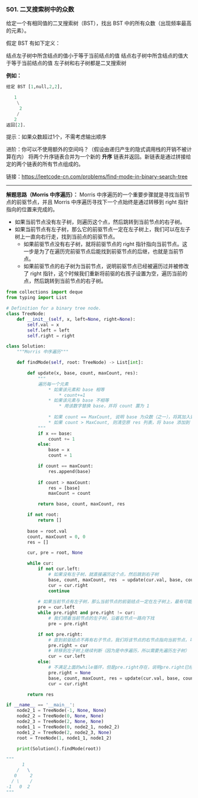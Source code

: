 ### 501. 二叉搜索树中的众数

给定一个有相同值的二叉搜索树（BST），找出 BST 中的所有众数（出现频率最高的元素）。

假定 BST 有如下定义：

结点左子树中所含结点的值小于等于当前结点的值
结点右子树中所含结点的值大于等于当前结点的值
左子树和右子树都是二叉搜索树

**例如：**

```python
给定 BST [1,null,2,2],

   1
    \
     2
    /
   2
返回[2].
```

提示：如果众数超过1个，不需考虑输出顺序

进阶：你可以不使用额外的空间吗？（假设由递归产生的隐式调用栈的开销不被计算在内）
将两个升序链表合并为一个新的 **升序** 链表并返回。新链表是通过拼接给定的两个链表的所有节点组成的。

链接：https://leetcode-cn.com/problems/find-mode-in-binary-search-tree

---

**解题思路（Morris 中序遍历）：**
Morris 中序遍历的一个重要步骤就是寻找当前节点的前驱节点，并且 Morris 中序遍历寻找下一个点始终是通过转移到 right 指针指向的位置来完成的。

* 如果当前节点没有左子树，则遍历这个点，然后跳转到当前节点的右子树。
* 如果当前节点有左子树，那么它的前驱节点一定在左子树上，我们可以在左子树上一直向右行走，找到当前点的前驱节点。
    * 如果前驱节点没有右子树，就将前驱节点的 right 指针指向当前节点。这一步是为了在遍历完前驱节点后能找到前驱节点的后继，也就是当前节点。
    * 如果前驱节点的右子树为当前节点，说明前驱节点已经被遍历过并被修改了 right 指针，这个时候我们重新将前驱的右孩子设置为空，遍历当前的点，然后跳转到当前节点的右子树。

```python
from collections import deque
from typing import List

# Definition for a binary tree node.
class TreeNode:
    def __init__(self, x, left=None, right=None):
        self.val = x
        self.left = left
        self.right = right

class Solution:
    """Morris 中序遍历"""

    def findMode(self, root: TreeNode) -> List[int]:

        def update(x, base, count, maxCount, res):
            """
            遍历每一个元素
                * 如果该元素和 base 相等
                    * count+=1
                * 如果该元素与 base 不相等
                    * 用该数字替换 base，并将 count 置为 1
                
                * 如果 count == MaxCount, 说明 base 为众数（之一），将其加入到res列表中
                * 如果 count > MaxCount, 则清空原 res 列表，将 base 添加到 res 中，并将当前 count 赋值给 MaxCount    
            """
            if x == base:
                count += 1 
            else:
                base = x 
                count = 1 

            if count == maxCount:
                res.append(base)
            
            if count > maxCount:
                res = [base]
                maxCount = count 

            return base, count, maxCount, res 

        if not root:
            return []
        
        base = root.val
        count, maxCount = 0, 0 
        res = []

        cur, pre = root, None 

        while cur:
            if not cur.left:
                # 如果没有左子树，就直接遍历这个点，然后跳到右子树
                base, count, maxCount, res  = update(cur.val, base, count, maxCount, res)
                cur = cur.right 
                continue
            
            # 如果当前节点有左子树，那么当前节点的前驱结点一定在左子树上，最有可能是整个左子树最右侧的点
            pre = cur.left 
            while pre.right and pre.right != cur:
                # 我们顺着当前节点的左子树，沿着右节点一路向下找
                pre = pre.right 

            if not pre.right:
                # 直到前驱结点不再有右子节点，我们将该节点的右节点指向当前节点，可保证遍历完左子树后能返回当前节点
                pre.right = cur 
                # 转移到左子树上继续判断（因为是中序遍历，所以需要先遍历左子树）
                cur = cur.left
            else:
                # 不满足上面的while循环，但是pre.right存在，说明pre.right已经指向当前节点(已经遍历过)
                pre.right = None 
                base, count, maxCount, res = update(cur.val, base, count, maxCount, res)
                cur = cur.right

        return res 

if __name__ == '__main__':
    node2_1 = TreeNode(-1, None, None)
    node2_2 = TreeNode(0, None, None)
    node2_3 = TreeNode(2, None, None)
    node1_1 = TreeNode(0, node2_1, node2_2)
    node1_2 = TreeNode(2, node2_3, None)
    root = TreeNode(1, node1_1, node1_2)

    print(Solution().findMode(root))

"""
      1
    /   \
   0     2
  / \    /
-1   0  2
"""
```

